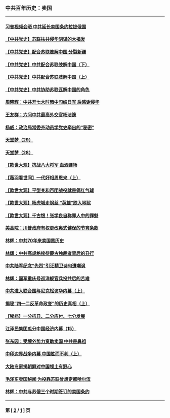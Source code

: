 ### 中共百年历史：卖国
---
#### [习普视频会晤 中共延长卖国条约拉拢俄国](../../pages/nf1176117/n13060971.md?09300430) 
#### [【中共党史】苏联扶共侵华阴谋的大揭发](../../pages/nf1176117/n13056050.md?09300430) 
#### [【中共党史】配合苏联肢解中国 分裂新疆](../../pages/nf1176117/n13040700.md?09300430) 
#### [【中共党史】中共配合苏联肢解中国（下）](../../pages/nf1176117/n13035660.md?09300430) 
#### [【中共党史】中共配合苏联肢解中国（上）](../../pages/nf1176117/n13030262.md?09300430) 
#### [【中共党史】中共协助苏联瓦解中国的角色](../../pages/nf1176117/n13018109.md?09300430) 
#### [周晓辉：中共开七大时暗中勾结日军 后感谢侵华](../../pages/nf1176117/n12921960.md?09300430) 
#### [王友群：六问中共最高外交官杨洁篪](../../pages/nf1176117/n12836495.md?09300430) 
#### [杨威：政治局常委齐动员学党史牵出的“秘密”](../../pages/nf1176117/n12764642.md?09300430) 
#### [天堂梦（29）](../../pages/nf1176117/n12408465.md?09300430) 
#### [天堂梦（28）](../../pages/nf1176117/n12408309.md?09300430) 
#### [【欺世大观】抗战八大将军 血洒疆场](../../pages/nf1176117/n12357044.md?09300430) 
#### [【薇羽看世间】一代奸相周恩来（上）](../../pages/nf1176117/n12401109.md?09300430) 
#### [【欺世大观】平型关和百团战役就是俩红气球](../../pages/nf1176117/n12359157.md?09300430) 
#### [【欺世大观】杨虎城走钢丝 “英雄”跌入地狱](../../pages/nf1176117/n12358840.md?09300430) 
#### [【欺世大观】千古恨！张学良自称罪人中的罪魁](../../pages/nf1176117/n12358629.md?09300430) 
#### [美高院：川普政府有权更改奥式健保的节育条款](../../pages/nf1176117/n12242171.md?09300430) 
#### [林辉：中共70年来卖国黑历史](../../pages/nf1176117/n11552181.md?09300430) 
#### [林辉：中共高规格接待蒙古独裁者背后的丑行](../../pages/nf1176117/n11225005.md?09300430) 
#### [中共陆军纪念“先烈”引汪精卫诗句遭嘲讽](../../pages/nf1176117/n11153345.md?09300430) 
#### [林辉：国军重庆号巡洋舰官兵投共后的苦难](../../pages/nf1176117/n10997801.md?09300430) 
#### [中共进入联合国与尼克松访华内幕（上）](../../pages/nf1176117/n10138788.md?09300430) 
#### [揭秘“四一二反革命政变”的历史真相（上）](../../pages/nf1176117/n9996650.md?09300430) 
#### [【秘档】一分抗日、二分应付、七分发展](../../pages/nf1176117/n9331484.md?09300430) 
#### [江泽民集团瓜分中国经济内幕（15）](../../pages/nf1176117/n9268584.md?09300430) 
#### [张东园：受境外势力资助卖国 中共是鼻祖](../../pages/nf1176117/n9272480.md?09300430) 
#### [中印边界战争内幕 中国胜而不利（上）](../../pages/nf1176117/n9252458.md?09300430) 
#### [大陆专家揭朝鲜对中国领土有野心](../../pages/nf1176117/n9074056.md?09300430) 
#### [毛泽东卖国秘闻 为投靠苏联曾想定都哈尔滨](../../pages/nf1176117/n9058631.md?09300430) 
#### [林辉：中共与苏俄三个时期签订的卖国条约](../../pages/nf1176117/n9036062.md?09300430) 

---
#### 第 [ [2](./2.md?09300430) / [1](./1.md?09300430) ] 页
